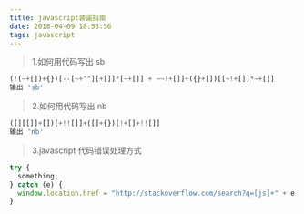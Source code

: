 ```yaml
---
title: javascript装逼指南
date: 2018-04-09 18:53:56
tags: javascript
---
```


> 1.如何用代码写出 sb

```javascript
(!(~+[])+{})[--[~+""][+[]]*[~+[]] + ~~!+[]]+({}+[])[[~!+[]]*~+[]]
输出 'sb'
```

> 2.如何用代码写出 nb

```javascript
([][[]]+[])[+!![]]+([]+{})[!+[]+!![]]
输出 'nb'
```

> 3.javascript 代码错误处理方式

```javascript
try {
  something;
} catch (e) {
  window.location.href = "http://stackoverflow.com/search?q=[js]+" + e.message;
}
```
